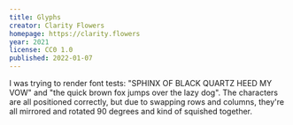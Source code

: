 ```yaml
---
title: Glyphs
creator: Clarity Flowers
homepage: https://clarity.flowers
year: 2021
license: CC0 1.0
published: 2022-01-07
---
```


I was trying to render font tests: "SPHINX OF BLACK QUARTZ HEED MY VOW" and "the quick brown fox jumps over the lazy dog". The characters are all positioned correctly, but due to swapping rows and columns, they're all mirrored and rotated 90 degrees and kind of squished together.
